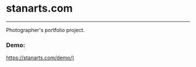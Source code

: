 # stanarts.com
---
Photographer's portfolio project.

### Demo:
[https://stanarts.com/demo/)](https://stanarts.com/demo/)


